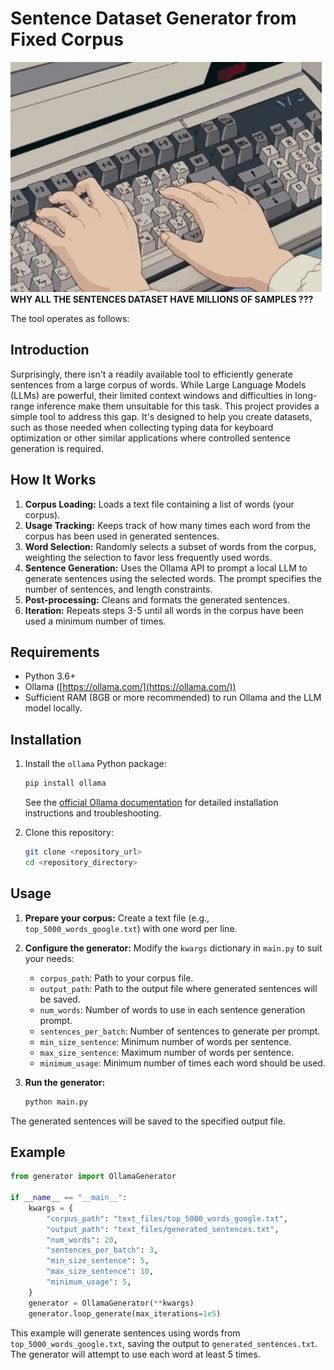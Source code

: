 # Sentence Dataset Generator from Fixed Corpus


![Sentence Generation Example](images/keyboard.gif) **WHY ALL THE SENTENCES DATASET HAVE MILLIONS OF SAMPLES ???**

The tool operates as follows:

## Introduction

Surprisingly, there isn't a readily available tool to efficiently generate sentences from a large corpus of words. While Large Language Models (LLMs) are powerful, their limited context windows and difficulties in long-range inference make them unsuitable for this task. This project provides a simple tool to address this gap. It's designed to help you create datasets, such as those needed when collecting typing data for keyboard optimization or other similar applications where controlled sentence generation is required.

## How It Works



1.  **Corpus Loading:** Loads a text file containing a list of words (your corpus).
2.  **Usage Tracking:** Keeps track of how many times each word from the corpus has been used in generated sentences.
3.  **Word Selection:** Randomly selects a subset of words from the corpus, weighting the selection to favor less frequently used words.
4.  **Sentence Generation:** Uses the Ollama API to prompt a local LLM to generate sentences using the selected words.  The prompt specifies the number of sentences, and length constraints.
5.  **Post-processing:** Cleans and formats the generated sentences.
6.  **Iteration:** Repeats steps 3-5 until all words in the corpus have been used a minimum number of times.

## Requirements

*   Python 3.6+
*   Ollama ([https://ollama.com/](https://ollama.com/))
*   Sufficient RAM (8GB or more recommended) to run Ollama and the LLM model locally.

## Installation

1.  Install the `ollama` Python package:

    ```bash
    pip install ollama
    ```

    See the [official Ollama documentation](https://github.com/jmorganca/ollama) for detailed installation instructions and troubleshooting.

2.  Clone this repository:

    ```bash
    git clone <repository_url>
    cd <repository_directory>
    ```

## Usage

1.  **Prepare your corpus:** Create a text file (e.g., `top_5000_words_google.txt`) with one word per line.
2.  **Configure the generator:** Modify the `kwargs` dictionary in `main.py` to suit your needs:

    *   `corpus_path`: Path to your corpus file.
    *   `output_path`: Path to the output file where generated sentences will be saved.
    *   `num_words`: Number of words to use in each sentence generation prompt.
    *   `sentences_per_batch`: Number of sentences to generate per prompt.
    *   `min_size_sentence`: Minimum number of words per sentence.
    *   `max_size_sentence`: Maximum number of words per sentence.
    *   `minimum_usage`: Minimum number of times each word should be used.
3.  **Run the generator:**

    ```bash
    python main.py
    ```

The generated sentences will be saved to the specified output file.

## Example

```python
from generator import OllamaGenerator

if __name__ == "__main__":
    kwargs = {
        "corpus_path": "text_files/top_5000_words_google.txt",
        "output_path": "text_files/generated_sentences.txt",
        "num_words": 20,
        "sentences_per_batch": 3,
        "min_size_sentence": 5,
        "max_size_sentence": 10,
        "minimum_usage": 5,
    }
    generator = OllamaGenerator(**kwargs)
    generator.loop_generate(max_iterations=1e5)
```

This example will generate sentences using words from `top_5000_words_google.txt`, saving the output to `generated_sentences.txt`. The generator will attempt to use each word at least 5 times.
